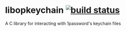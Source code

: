# libopkeychain [![build status](http://img.shields.io/travis/undesktop/libopkeychain.svg?style=flat)](https://travis-ci.org/undesktop/libopkeychain)

A C library for interacting with 1password's keychain files
